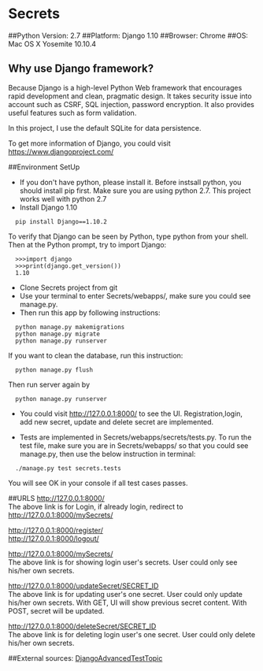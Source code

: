 # Secrets

##Python Version: 2.7
##Platform: Django 1.10
##Browser: Chrome
##OS: Mac OS X Yosemite 10.10.4

## Why use Django framework?
Because Django is a high-level Python Web framework that encourages rapid development and clean, pragmatic design. It takes security issue into account such as CSRF, SQL injection, password encryption. It also provides useful features such as form validation.  

In this project, I use the default SQLite for data persistence.  

To get more information of Django, you could visit https://www.djangoproject.com/

##Environment SetUp
* If you don't have python, please install it. Before instsall python, you should install pip first. Make sure you are using python 2.7. This project works well with python 2.7
* Install Django 1.10  
```
  pip install Django==1.10.2
```
To verify that Django can be seen by Python, type python from your shell. Then at the Python prompt, try to import Django:
```
  >>>import django
  >>>print(django.get_version())
  1.10
```

* Clone Secrets project from git
* Use your terminal to enter Secrets/webapps/, make sure you could see manage.py.
* Then run this app by following instructions:
```
  python manage.py makemigrations
  python manage.py migrate
  python manage.py runserver
```
If you want to clean the database, run this instruction:
```
  python manage.py flush
```
Then run server again by
```
  python manage.py runserver
```

* You could visit http://127.0.0.1:8000/ to see the UI. Registration,login, add new secret, update and delete secret are implemented.

* Tests are implemented in Secrets/webapps/secrets/tests.py. To run the test file, make sure you are in Secrets/webapps/ so that you could see manage.py, then use the below instruction in terminal:  
```
  ./manage.py test secrets.tests
```
You will see OK in your console if all test cases passes.

##URLS
http://127.0.0.1:8000/  
The above link is for Login, if already login, redirect to http://127.0.0.1:8000/mySecrets/  

http://127.0.0.1:8000/register/    
http://127.0.0.1:8000/logout/  

http://127.0.0.1:8000/mySecrets/  
The above link is for showing login user's secrets. User could only see his/her own secrets.  

http://127.0.0.1:8000/updateSecret/SECRET_ID  
The above link is for updating user's one secret. User could only update his/her own secrets.  With GET, UI will show previous secret content. With POST, secret will be updated.

http://127.0.0.1:8000/deleteSecret/SECRET_ID  
The above link is for deleting login user's one secret. User could only delete his/her own secrets. 

##External sources:
[DjangoAdvancedTestTopic](https://docs.djangoproject.com/en/1.10/topics/testing/advanced/)  
